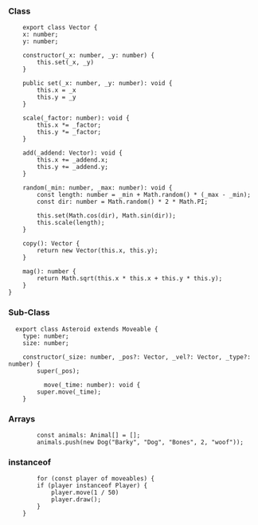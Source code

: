 ### Class

        export class Vector {
        x: number;
        y: number;

        constructor(_x: number, _y: number) {
            this.set(_x, _y)
        }

        public set(_x: number, _y: number): void {
            this.x = _x
            this.y = _y
        }

        scale(_factor: number): void {
            this.x *= _factor;
            this.y *= _factor;
        }

        add(_addend: Vector): void {
            this.x += _addend.x;
            this.y += _addend.y;
        }

        random(_min: number, _max: number): void {
            const length: number = _min + Math.random() * (_max - _min);
            const dir: number = Math.random() * 2 * Math.PI;

            this.set(Math.cos(dir), Math.sin(dir));
            this.scale(length);
        }

        copy(): Vector {
            return new Vector(this.x, this.y);
        }

        mag(): number {
            return Math.sqrt(this.x * this.x + this.y * this.y);
        }
    }
    
### Sub-Class

      export class Asteroid extends Moveable {
        type: number;
        size: number;

        constructor(_size: number, _pos?: Vector, _vel?: Vector, _type?: number) {
            super(_pos);

              move(_time: number): void {
            super.move(_time);
        }

### Arrays

            const animals: Animal[] = [];
            animals.push(new Dog("Barky", "Dog", "Bones", 2, "woof"));

### instanceof

            for (const player of moveables) {
            if (player instanceof Player) {
                player.move(1 / 50)
                player.draw();
            }
        }
